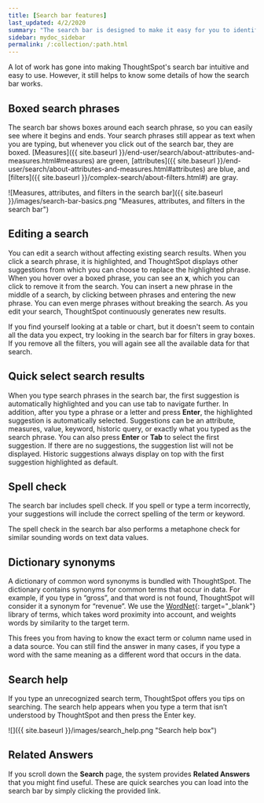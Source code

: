 ```yaml
---
title: [Search bar features]
last_updated: 4/2/2020
summary: "The search bar is designed to make it easy for you to identify your search terms. "
sidebar: mydoc_sidebar
permalink: /:collection/:path.html
---
```

A lot of work has gone into making ThoughtSpot's search bar intuitive and easy to use. However, it still helps to know some details of how the search bar works.

## Boxed search phrases

The search bar shows boxes around each search phrase, so you can easily see where it begins and ends. Your search phrases still appear as text when you are typing, but whenever you click out of the search bar, they are boxed. [Measures]({{ site.baseurl }}/end-user/search/about-attributes-and-measures.html#measures) are green, [attributes]({{ site.baseurl }}/end-user/search/about-attributes-and-measures.html#attributes) are blue, and [filters]({{ site.baseurl }}/complex-search/about-filters.html#) are gray.

![Measures, attributes, and filters in the search bar]({{ site.baseurl }}/images/search-bar-basics.png "Measures, attributes, and filters in the search bar")

## Editing a search

You can edit a search without affecting existing search results.  When you click a search phrase, it is highlighted, and ThoughtSpot displays other suggestions from which you can choose to replace the highlighted phrase. When you hover over a boxed phrase, you can see an **x**, which you can click to remove it from the search. You can insert a new phrase in the middle of a search, by clicking between phrases and entering the new phrase. You can even merge phrases without breaking the search. As you edit your search, ThoughtSpot continuously generates new results.

If you find yourself looking at a table or chart, but it doesn't seem to contain all the data you expect, try looking in the search bar for filters in gray boxes. If you remove all the filters, you will again see all the available data for that search.

## Quick select search results
When you type search phrases in the search bar, the first suggestion is automatically highlighted and you can use tab to navigate further. In addition, after you type a phrase or a letter and press **Enter**, the highlighted suggestion is automatically selected. Suggestions can be an attribute, measures, value, keyword, historic query, or exactly what you typed as the search phrase. You can also press **Enter** or **Tab** to select the first suggestion. If there are no suggestions, the suggestion list will not be displayed.
Historic suggestions always display on top with the first suggestion highlighted as default.

## Spell check

The search bar includes spell check. If you spell or type a term incorrectly, your suggestions will include the correct spelling of the term or keyword.

The spell check in the search bar also performs a metaphone check for similar sounding words on text data values.

## Dictionary synonyms

A dictionary of common word synonyms is bundled with ThoughtSpot. The dictionary contains synonyms for common terms that occur in data. For example, if you type in “gross”, and that word is not found, ThoughtSpot will consider it a synonym for “revenue”. We use the [WordNet](https://wordnet.princeton.edu/){: target="_blank"} library of terms, which takes word proximity into account, and weights words by similarity to the target term.

This frees you from having to know the exact term or column name used in a data source. You can still find the answer in many cases, if you type a word with the same meaning as a different word that occurs in the data.

## Search help

If you type an unrecognized search term, ThoughtSpot offers you tips on searching. The search help appears when you type a term that isn’t understood by ThoughtSpot and then press the Enter key.

 ![]({{ site.baseurl }}/images/search_help.png "Search help box")

## Related Answers

If you scroll down the **Search** page, the system provides **Related Answers** that you might find useful. These are quick searches you can load into the search bar by simply clicking the provided link.
